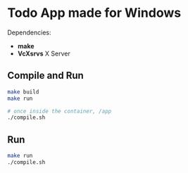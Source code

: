 # Todo App made for Windows

Dependencies:

* __make__
* __VcXsrvs__ X Server

## Compile and Run

```sh
make build
make run
```

```sh
# once inside the container, /app
./compile.sh
```

## Run

```sh
make run
./compile.sh
```
